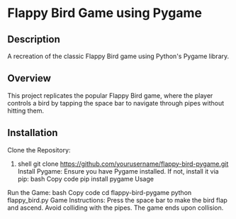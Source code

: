 # Flappy Bird Game using Pygame

## Description

A recreation of the classic Flappy Bird game using Python's Pygame library.

## Overview

This project replicates the popular Flappy Bird game, where the player controls a bird by tapping the space bar to navigate through pipes without hitting them.

## Installation

Clone the Repository:
1. shell git clone https://github.com/yourusername/flappy-bird-pygame.git
Install Pygame:
Ensure you have Pygame installed. If not, install it via pip:
bash
Copy code
pip install pygame
Usage

Run the Game:
bash
Copy code
cd flappy-bird-pygame
python flappy_bird.py
Game Instructions:
Press the space bar to make the bird flap and ascend.
Avoid colliding with the pipes. The game ends upon collision.
